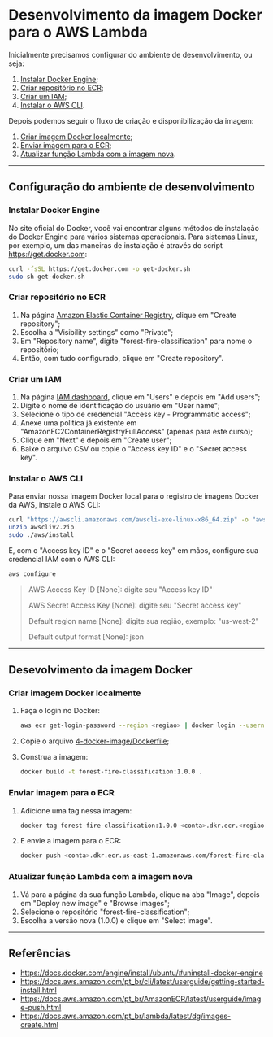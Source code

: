 # Desenvolvimento da imagem Docker para o AWS Lambda

Inicialmente precisamos configurar do ambiente de desenvolvimento, ou seja:

1. [Instalar Docker Engine](#instalar-docker-engine);
2. [Criar repositório no ECR](#criar-repositório-no-ecr);
3. [Criar um IAM](#criar-um-iam);
4. [Instalar o AWS CLI](#instalar-o-aws-cli).

Depois podemos seguir o fluxo de criação e disponibilização da imagem:

1. [Criar imagem Docker localmente](#criar-imagem-docker-localmente);
2. [Enviar imagem para o ECR](#enviar-imagem-para-o-ecr);
3. [Atualizar função Lambda com a imagem nova](#atualizar-função-lambda-com-a-imagem-nova).

---

## Configuração do ambiente de desenvolvimento

### Instalar Docker Engine

No site oficial do Docker, você vai encontrar alguns métodos de instalação do Docker Engine para vários sistemas operacionais. Para sistemas Linux, por exemplo, um das maneiras de instalação é através do script https://get.docker.com:

```sh
curl -fsSL https://get.docker.com -o get-docker.sh
sudo sh get-docker.sh
```

### Criar repositório no ECR

1. Na página [Amazon Elastic Container Registry](https://console.aws.amazon.com/ecr/repositories), clique em "Create repository";
2. Escolha a "Visibility settings" como "Private";
3. Em "Repository name", digite "forest-fire-classification" para nome o repositório;
4. Então, com tudo configurado, clique em "Create repository".

### Criar um IAM

1. Na página [IAM dashboard](https://console.aws.amazon.com/iam/), clique em "Users" e depois em "Add users";
2. Digite o nome de identificação do usuário em "User name";
3. Selecione o tipo de credencial "Access key - Programmatic access";
4. Anexe uma politica já existente em "AmazonEC2ContainerRegistryFullAccess" (apenas para este curso);
5. Clique em "Next" e depois em "Create user";
6. Baixe o arquivo CSV ou copie o "Access key ID" e o "Secret access key".

### Instalar o AWS CLI

Para enviar nossa imagem Docker local para o registro de imagens Docker da AWS, instale o AWS CLI:

```sh
curl "https://awscli.amazonaws.com/awscli-exe-linux-x86_64.zip" -o "awscliv2.zip"
unzip awscliv2.zip
sudo ./aws/install
```

E, com o "Access key ID" e o "Secret access key" em mãos, configure sua credencial IAM com o AWS CLI:

```sh
aws configure
```

> AWS Access Key ID [None]: digite seu "Access key ID"
>
> AWS Secret Access Key [None]: digite seu "Secret access key"
>
> Default region name [None]: digite sua região, exemplo: "us-west-2"
>
> Default output format [None]: json

---

## Desevolvimento da imagem Docker

### Criar imagem Docker localmente

1. Faça o login no Docker:

   ```sh
   aws ecr get-login-password --region <regiao> | docker login --username AWS --password-stdin <conta>.dkr.ecr.<regiao>.amazonaws.com
   ```

2. Copie o arquivo [4-docker-image/Dockerfile](Dockerfile);
3. Construa a imagem:

   ```sh
   docker build -t forest-fire-classification:1.0.0 .
   ```

### Enviar imagem para o ECR

1. Adicione uma tag nessa imagem:

   ```sh
   docker tag forest-fire-classification:1.0.0 <conta>.dkr.ecr.<regiao>.amazonaws.com/forest-fire-classification:1.0.0
   ```

2. E envie a imagem para o ECR:

   ```sh
   docker push <conta>.dkr.ecr.us-east-1.amazonaws.com/forest-fire-classification:1.0.0
   ```

### Atualizar função Lambda com a imagem nova

1. Vá para a página da sua função Lambda, clique na aba "Image", depois em "Deploy new image" e "Browse images";
2. Selecione o repositório "forest-fire-classification";
3. Escolha a versão nova (1.0.0) e clique em "Select image".

---

## Referências

- https://docs.docker.com/engine/install/ubuntu/#uninstall-docker-engine
- https://docs.aws.amazon.com/pt_br/cli/latest/userguide/getting-started-install.html
- https://docs.aws.amazon.com/pt_br/AmazonECR/latest/userguide/image-push.html
- https://docs.aws.amazon.com/pt_br/lambda/latest/dg/images-create.html